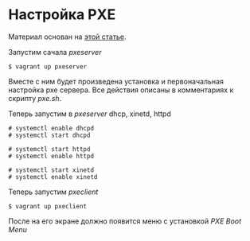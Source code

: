 # Настройка PXE

Материал основан на [этой статье](https://jc0b.computer/posts/public/pxe-server-centos7/).

Запустим сачала *pxeserver*

	$ vagrant up pxeserver

Вместе с ним будет произведена установка и первоначальная настройка pxe сервера. Все действия описаны в комментариях к скрипту *pxe.sh*.

Теперь запустим в *pxeserver* dhcp, xinetd, httpd

	# systemctl enable dhcpd
	# systemctl start dhcpd

	# systemctl start httpd
	# systemctl enable httpd

	# systemctl start xinetd
	# systemctl enable xinetd

Теперь запустим *pxeclient* 

	$ vagrant up pxeclient

После на его экране должно появится меню с установкой *PXE Boot Menu*